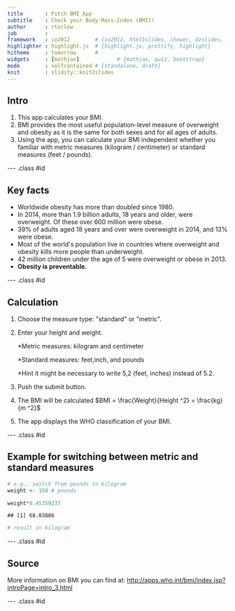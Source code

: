 ```yaml
---
title       : Pitch BMI App
subtitle    : Check your Body-Mass-Index (BMI)!
author      : rtorlow
job         : 
framework   : io2012        # {io2012, html5slides, shower, dzslides, ...}
highlighter : highlight.js  # {highlight.js, prettify, highlight}
hitheme     : tomorrow      # 
widgets     : [mathjax]            # {mathjax, quiz, bootstrap}
mode        : selfcontained # {standalone, draft}
knit        : slidify::knit2slides
---
```


## Intro

1. This app calculates your BMI.
2. BMI provides the most useful population-level measure of overweight and obesity as it is the same for both sexes and for all ages of adults. 
3. Using the app, you can calculate your BMI independent whether you familiar with metric measures (kilogram / centimeter) or standard measures (feet / pounds).

--- .class #id 

## Key facts

- Worldwide obesity has more than doubled since 1980.
- In 2014, more than 1.9 billion adults, 18 years and older, were overweight. Of these over 600 million were obese.
- 39% of adults aged 18 years and over were overweight in 2014, and 13% were obese.
- Most of the world's population live in countries where overweight and obesity kills more people than underweight.
- 42 million children under the age of 5 were overweight or obese in 2013.
- **Obesity is preventable.**

--- .class #id 


## Calculation

1. Choose the measure type: "standard" or "metric".
  
2. Enter your height and weight.

   *Metric measures: kilogram and centimeter
   
   *Standard measures: feet,inch, and pounds
   
   *Hint it might be necessary to write 5,2 (feet, inches) instead of 5.2.
   
3. Push the submit button.
4. The BMI will be calculated 
    $BMI = \frac{Weight}{Height ^2} = \frac{kg}{m ^2}$
5. The app displays the WHO classification of your BMI.

--- .class #id 

## Example for switching between metric and standard measures


```r
# e.g., switch from pounds to kilogram 
weight <- 150 # pounds

weight*0.45359237
```

```
## [1] 68.03886
```

```r
# result in kilogram
```

--- .class #id 

## Source

More information on BMI you can find at:
http://apps.who.int/bmi/index.jsp?introPage=intro_3.html

--- .class #id
